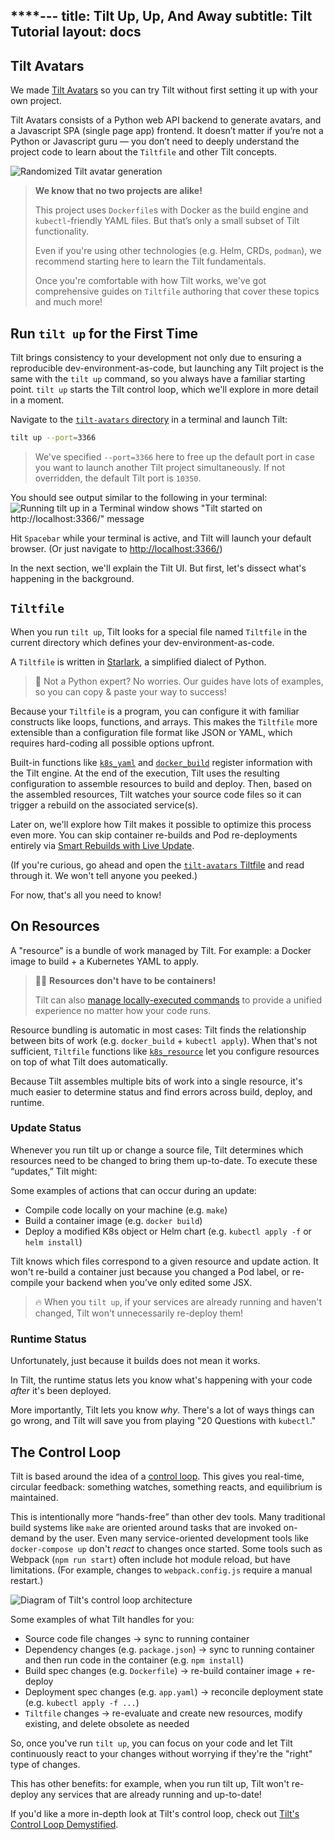 ****---
title: Tilt Up, Up, And Away
subtitle: Tilt Tutorial
layout: docs
---
## Tilt Avatars
We made [Tilt Avatars][repo-tilt-avatars] so you can try Tilt without first setting it up with your own project.

Tilt Avatars consists of a Python web API backend to generate avatars, and a Javascript SPA (single page app) frontend.
It doesn’t matter if you’re not a Python or Javascript guru — you don’t need to deeply understand the project code to learn about the `Tiltfile` and other Tilt concepts.

![Randomized Tilt avatar generation](/assets/img/tutorial/tilt-avatars.gif)

> **We know that no two projects are alike!**
>
> This project uses `Dockerfile`s with Docker as the build engine and `kubectl`-friendly YAML files.
> But that’s only a small subset of Tilt functionality.
>
> Even if you're using other technologies (e.g. Helm, CRDs, `podman`), we recommend starting here to learn the Tilt fundamentals.
>
> Once you're comfortable with how Tilt works, we've got comprehensive guides on `Tiltfile` authoring that cover these topics and much more!

## Run `tilt up` for the First Time
Tilt brings consistency to your development not only due to ensuring a reproducible dev-environment-as-code, but launching any Tilt project is the same with the `tilt up` command, so you always have a familiar starting point.
`tilt up` starts the Tilt control loop, which we'll explore in more detail in a moment.

Navigate to the [`tilt-avatars` directory][tutorial-prerequisites-sample-project] in a terminal and launch Tilt:
```bash
tilt up --port=3366
```

> We've specified `--port=3366` here to free up the default port in case you want to launch another Tilt project simultaneously.
> If not overridden, the default Tilt port is `10350`.

You should see output similar to the following in your terminal:
![Running tilt up in a Terminal window shows "Tilt started on http://localhost:3366/" message](/assets/img/tutorial/tilt-up-cli.gif)

Hit `Spacebar` while your terminal is active, and Tilt will launch your default browser.
(Or just navigate to [http://localhost:3366/]())

In the next section, we'll explain the Tilt UI. But first, let's dissect what's happening in the background.
<!-- TODO(milas): this would be a great place for a cheeky graphic about how we're stalling while the builds happen -->

## `Tiltfile`
When you run `tilt up`, Tilt looks for a special file named `Tiltfile` in the current directory which defines your dev-environment-as-code.

A `Tiltfile` is written in [Starlark][starlark], a simplified dialect of Python.

> 🐍 Not a Python expert? No worries. Our guides have lots of examples, so you can copy & paste your way to success!

Because your `Tiltfile` is a program, you can configure it with familiar constructs like loops, functions, and arrays.
This makes the `Tiltfile` more extensible than a configuration file format like JSON or YAML, which requires hard-coding all possible options upfront.

Built-in functions like [`k8s_yaml`][api-k8s_yaml] and [`docker_build`][api-docker_build] register information with the Tilt engine.
At the end of the execution, Tilt uses the resulting configuration to assemble resources to build and deploy. Then, based on the assembled resources, Tilt watches your source code files so it can trigger a rebuild on the associated service(s). 

Later on, we'll explore how Tilt makes it possible to optimize this process even more. You can skip container re-builds and Pod re-deployments entirely via [Smart Rebuilds with Live Update][tutorial-live-update].

(If you're curious, go ahead and open the [`tilt-avatars` Tiltfile][repo-tilt-avatars-tiltfile] and read through it.
We won't tell anyone you peeked.)

For now, that's all you need to know!
<!-- TODO(milas): snarky graphic about how that ^^^ was a galaxy brain info dump? -->

## On Resources
A "resource" is a bundle of work managed by Tilt. For example: a Docker image to build + a Kubernetes YAML to apply.

> 😶‍🌫️ **Resources don't have to be containers!**
>
> Tilt can also [manage locally-executed commands][local-resource] to provide a unified experience no matter how your code runs.  

Resource bundling is automatic in most cases: Tilt finds the relationship between bits of work (e.g. `docker_build` + `kubectl apply`).
When that's not sufficient, `Tiltfile` functions like [`k8s_resource`][api-k8s_resource] let you configure resources on top of what Tilt does automatically.

Because Tilt assembles multiple bits of work into a single resource, it's much easier to determine status and find errors across build, deploy, and runtime.

### Update Status
Whenever you run tilt up or change a source file, Tilt determines which resources need to be changed to bring them up-to-date.
To execute these “updates,” Tilt might:

Some examples of actions that can occur during an update:
 * Compile code locally on your machine (e.g. `make`)
 * Build a container image (e.g. `docker build`)
 * Deploy a modified K8s object or Helm chart (e.g. `kubectl apply -f` or `helm install`)

Tilt knows which files correspond to a given resource and update action. It won't re-build a container just because you changed a Pod label, or re-compile your backend when you’ve only edited some JSX.

> 🔥️ When you `tilt up`, if your services are already running and haven't changed, Tilt won't unnecessarily re-deploy them!

### Runtime Status
Unfortunately, just because it builds does not mean it works.

In Tilt, the runtime status lets you know what's happening with your code _after_ it's been deployed.

<!-- TODO(milas): this section is chaotic, needs a CrashLoopBackOff joke graphic, and probably some more actual detail -->

More importantly, Tilt lets you know _why_. There's a lot of ways things can go wrong, and Tilt will save you from playing "20 Questions with `kubectl`."

## The Control Loop
Tilt is based around the idea of a [control loop][control-loop].
This gives you real-time, circular feedback: something watches, something reacts, and equilibrium is maintained.

This is intentionally more “hands-free” than other dev tools.
Many traditional build systems like `make` are oriented around tasks that are invoked on-demand by the user.
Even many service-oriented development tools like `docker-compose up` don't _react_ to changes once started.
Some tools such as Webpack (`npm run start`) often include hot module reload, but have limitations.
(For example, changes to `webpack.config.js` require a manual restart.)

![Diagram of Tilt's control loop architecture](/assets/img/controlloop/06.jpg)

Some examples of what Tilt handles for you:
 * Source code file changes -> sync to running container
 * Dependency changes (e.g. `package.json`) -> sync to running container and then run code in the container (e.g. `npm install`)
 * Build spec changes (e.g. `Dockerfile`) -> re-build container image + re-deploy
 * Deployment spec changes (e.g. `app.yaml`) -> reconcile deployment state (e.g. `kubectl apply -f ...`)
 * `Tiltfile` changes -> re-evaluate and create new resources, modify existing, and delete obsolete as needed

So, once you've run `tilt up`, you can focus on your code and let Tilt continuously react to your changes without worrying if they're the "right" type of changes.

This has other benefits: for example, when you run tilt up, Tilt won't re-deploy any services that are already running and up-to-date!

If you'd like a more in-depth look at Tilt's control loop, check out [Tilt's Control Loop Demystified][control-loop].


[api-docker_build]: /api.html#api.docker_build
[api-k8s_resource]: /api.html#api.k8s_resource
[api-k8s_yaml]: /api.html#api.k8s_yaml
[control-loop]: /controlloop.html
[local-resource]: /local_resource.html
[repo-tilt-avatars]: https://github.com/tilt-dev/tilt-avatars
[repo-tilt-avatars-tiltfile]: https://github.com/tilt-dev/tilt-avatars/blob/master/Tiltfile
[starlark]: https://docs.bazel.build/versions/main/skylark/language.html
[tutorial-live-update]: ./4-live-update.html
[tutorial-prerequisites-sample-project]: ./1-prerequisites.html#clone-the-sample-project
